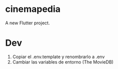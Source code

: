 # cinemapedia

A new Flutter project.

# Dev
1. Copiar el .env.template y renombrarlo a .env
2. Cambiar las variables de entorno (The MovieDB)